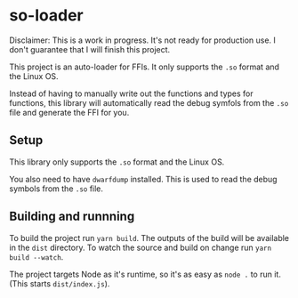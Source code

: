 # so-loader

Disclaimer: This is a work in progress. It's not ready for production use. I don't guarantee that I will finish this project.

This project is an auto-loader for FFIs. It only supports the `.so` format and the Linux OS.

Instead of having to manually write out the functions and types for functions, this library will automatically read the debug symfols from the `.so` file and generate the FFI for you.

## Setup

This library only supports the `.so` format and the Linux OS.

You also need to have `dwarfdump` installed. This is used to read the debug symbols from the `.so` file.

## Building and runnning

To build the project run `yarn build`. The outputs of the build will be available in the `dist` directory. To watch the source and build on change run `yarn build --watch`.

The project targets Node as it's runtime, so it's as easy as `node .` to run it. (This starts `dist/index.js`).
